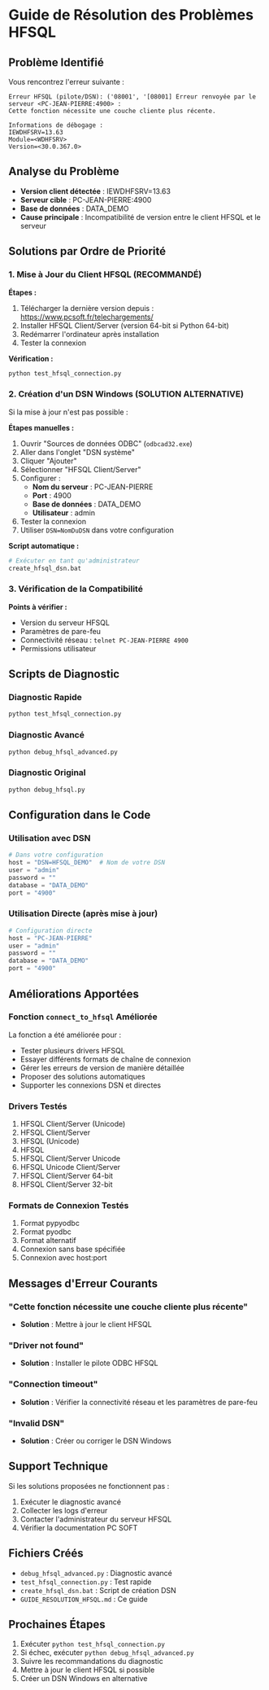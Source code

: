 # Guide de Résolution des Problèmes HFSQL

## Problème Identifié

Vous rencontrez l'erreur suivante :
```
Erreur HFSQL (pilote/DSN): ('08001', '[08001] Erreur renvoyée par le serveur <PC-JEAN-PIERRE:4900> :
Cette fonction nécessite une couche cliente plus récente.

Informations de débogage :
IEWDHFSRV=13.63
Module=<WDHFSRV>
Version=<30.0.367.0>
```

## Analyse du Problème

- **Version client détectée** : IEWDHFSRV=13.63
- **Serveur cible** : PC-JEAN-PIERRE:4900
- **Base de données** : DATA_DEMO
- **Cause principale** : Incompatibilité de version entre le client HFSQL et le serveur

## Solutions par Ordre de Priorité

### 1. Mise à Jour du Client HFSQL (RECOMMANDÉ)

**Étapes :**
1. Télécharger la dernière version depuis : https://www.pcsoft.fr/telechargements/
2. Installer HFSQL Client/Server (version 64-bit si Python 64-bit)
3. Redémarrer l'ordinateur après installation
4. Tester la connexion

**Vérification :**
```bash
python test_hfsql_connection.py
```

### 2. Création d'un DSN Windows (SOLUTION ALTERNATIVE)

Si la mise à jour n'est pas possible :

**Étapes manuelles :**
1. Ouvrir "Sources de données ODBC" (`odbcad32.exe`)
2. Aller dans l'onglet "DSN système"
3. Cliquer "Ajouter"
4. Sélectionner "HFSQL Client/Server"
5. Configurer :
   - **Nom du serveur** : PC-JEAN-PIERRE
   - **Port** : 4900
   - **Base de données** : DATA_DEMO
   - **Utilisateur** : admin
6. Tester la connexion
7. Utiliser `DSN=NomDuDSN` dans votre configuration

**Script automatique :**
```bash
# Exécuter en tant qu'administrateur
create_hfsql_dsn.bat
```

### 3. Vérification de la Compatibilité

**Points à vérifier :**
- Version du serveur HFSQL
- Paramètres de pare-feu
- Connectivité réseau : `telnet PC-JEAN-PIERRE 4900`
- Permissions utilisateur

## Scripts de Diagnostic

### Diagnostic Rapide
```bash
python test_hfsql_connection.py
```

### Diagnostic Avancé
```bash
python debug_hfsql_advanced.py
```

### Diagnostic Original
```bash
python debug_hfsql.py
```

## Configuration dans le Code

### Utilisation avec DSN
```python
# Dans votre configuration
host = "DSN=HFSQL_DEMO"  # Nom de votre DSN
user = "admin"
password = ""
database = "DATA_DEMO"
port = "4900"
```

### Utilisation Directe (après mise à jour)
```python
# Configuration directe
host = "PC-JEAN-PIERRE"
user = "admin"
password = ""
database = "DATA_DEMO"
port = "4900"
```

## Améliorations Apportées

### Fonction `connect_to_hfsql` Améliorée

La fonction a été améliorée pour :
- Tester plusieurs drivers HFSQL
- Essayer différents formats de chaîne de connexion
- Gérer les erreurs de version de manière détaillée
- Proposer des solutions automatiques
- Supporter les connexions DSN et directes

### Drivers Testés

1. HFSQL Client/Server (Unicode)
2. HFSQL Client/Server
3. HFSQL (Unicode)
4. HFSQL
5. HFSQL Client/Server Unicode
6. HFSQL Unicode Client/Server
7. HFSQL Client/Server 64-bit
8. HFSQL Client/Server 32-bit

### Formats de Connexion Testés

1. Format pypyodbc
2. Format pyodbc
3. Format alternatif
4. Connexion sans base spécifiée
5. Connexion avec host:port

## Messages d'Erreur Courants

### "Cette fonction nécessite une couche cliente plus récente"
- **Solution** : Mettre à jour le client HFSQL

### "Driver not found"
- **Solution** : Installer le pilote ODBC HFSQL

### "Connection timeout"
- **Solution** : Vérifier la connectivité réseau et les paramètres de pare-feu

### "Invalid DSN"
- **Solution** : Créer ou corriger le DSN Windows

## Support Technique

Si les solutions proposées ne fonctionnent pas :

1. Exécuter le diagnostic avancé
2. Collecter les logs d'erreur
3. Contacter l'administrateur du serveur HFSQL
4. Vérifier la documentation PC SOFT

## Fichiers Créés

- `debug_hfsql_advanced.py` : Diagnostic avancé
- `test_hfsql_connection.py` : Test rapide
- `create_hfsql_dsn.bat` : Script de création DSN
- `GUIDE_RESOLUTION_HFSQL.md` : Ce guide

## Prochaines Étapes

1. Exécuter `python test_hfsql_connection.py`
2. Si échec, exécuter `python debug_hfsql_advanced.py`
3. Suivre les recommandations du diagnostic
4. Mettre à jour le client HFSQL si possible
5. Créer un DSN Windows en alternative
